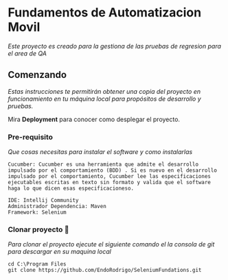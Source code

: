 # Fundamentos de Automatizacion Movil

_Este proyecto es creado para la gestiona de las pruebas de regresion para el area de QA_

## Comenzando

_Estas instrucciones te permitirán obtener una copia del proyecto en funcionamiento en tu máquina local para propósitos de desarrollo y pruebas._

Mira **Deployment** para conocer como desplegar el proyecto.

### Pre-requisito

_Que cosas necesitas para instalar el software y como instalarlas_

```
Cucumber: Cucumber es una herramienta que admite el desarrollo impulsado por el comportamiento (BDD) . Si es nuevo en el desarrollo impulsado por el comportamiento, Cucumber lee las especificaciones ejecutables escritas en texto sin formato y valida que el software haga lo que dicen esas especificacioneso.

IDE: Intellij Community
Administrador Dependencia: Maven
Framework: Selenium
```

### Clonar proyecto 🔧

_Para clonar el proyecto ejecute el siguiente comando el la consola de git para descargar en su maquina local_

```
cd C:\Program Files 
git clone https://github.com/EndoRodrigo/SeleniumFundations.git

```

